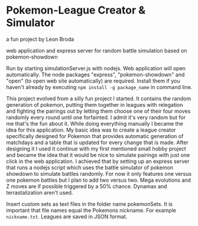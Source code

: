 # Pokemon-League Creator & Simulator
a fun project by Leon Broda

web application and express server for random battle simulation based on pokemon-showdown

Run by starting simulationServer.js with nodejs. Web application will open automatically. The node packages "express", "pokemon-showdown" and "open" (to open web site automatically) are required. Install them if you haven't already by executing `npm install -g package_name` in command line.

This project evolved from a silly fun project I started. It contains the random generation of pokemon, putting them together in leagues with relegation and fighting the pairings out by letting them choose one of their four moves randomly every round until one forfainted. I admit it's very random but for me that's the fun about it. While doing everything manually I became the idea for this application. My basic idea was to create a league creator specifically designed for Pokemon that provides automatic generation of matchdays and a table that is updated for every change that is made. After designing it I used it continue with my first mentioned small hobby project and became the idea that it would be nice to simulate pairings with just one click in the web application. I achieved that by setting up an express server that runs a nodejs script which uses the battle simulator of pokemon showdown to simulate battles randomly. For now it only features one versus one pokemon battles but I plan to add two versus two. Mega evolutions and Z moves are if possible triggered by a 50% chance. Dynamax and terrastalization aren't used.

Insert custom sets as text files in the folder name pokemonSets. It is important that file names equal the Pokemons nickname. For example `nickname.txt`. Leagues are saved in JSON format.
